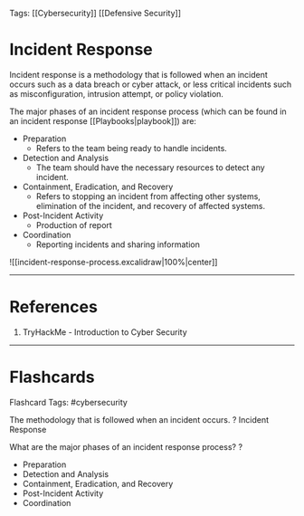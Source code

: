 Tags: [[Cybersecurity]] [[Defensive Security]]
# Incident Response

Incident response is a methodology that is followed when an incident occurs such as a data breach or cyber attack, or less critical incidents such as misconfiguration, intrusion attempt, or policy violation.

The major phases of an incident response process (which can be found in an incident response [[Playbooks|playbook]]) are:

- Preparation
	- Refers to the team being ready to handle incidents.
- Detection and Analysis
	- The team should have the necessary resources to detect any incident.
- Containment, Eradication, and Recovery
	- Refers to stopping an incident from affecting other systems, elimination of the incident, and recovery of affected systems.
- Post-Incident Activity
	- Production of report
- Coordination
	- Reporting incidents and sharing information

![[incident-response-process.excalidraw|100%|center]]

---
# References

1. TryHackMe - Introduction to Cyber Security

---
# Flashcards

Flashcard Tags: #cybersecurity 

The methodology that is followed when an incident occurs.
?
Incident Response
<!--SR:!2024-05-20,16,290-->

What are the major phases of an incident response process?
?
- Preparation
- Detection and Analysis
- Containment, Eradication, and Recovery
- Post-Incident Activity
- Coordination
<!--SR:!2024-05-08,2,210-->